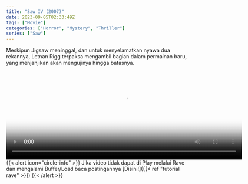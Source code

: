 ```yaml
---
title: "Saw IV (2007)"
date: 2023-09-05T02:33:49Z
tags: ["Movie"]
categories: ["Horror", "Mystery", "Thriller"]
series: ["Saw"]
---
```

Meskipun Jigsaw meninggal, dan untuk menyelamatkan nyawa dua rekannya, Letnan Rigg terpaksa mengambil bagian dalam permainan baru, yang menjanjikan akan mengujinya hingga batasnya.

<video id="video-2" 
class="art-preview lazy video-js vjs-default-skin vjs-big-play-centered" 
controls preload="auto" 
width="640" 
height="240" 
poster="https://www.themoviedb.org/t/p/original/pjNDU6SF8M8BMDXhQMKnekGUFip.jpg" 
data-setup='{ "example_option": true, "width": "auto", "height": "auto", "techOrder": ["html5","flash"] }' 
onseeked="true"> <source src="https://kp3d-my.sharepoint.com/personal/ryoo_kp3d_onmicrosoft_com/_layouts/15/download.aspx?share=EWhsr2DXZhVKs8z5e4SEWAABvXDlYulKOcMTQVlcQZiOEQ" type='video/mp4'>
</video>
<br>
{{< alert icon="circle-info" >}}
Jika video tidak dapat di Play melalui Rave dan mengalami Buffer/Load baca postingannya [Disini!]({{< ref "tutorial rave" >}})
{{< /alert >}}